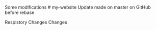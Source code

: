 Some modifications # my-website
Update made on master on GitHub before rebase

Respistory 
Changes
Changes
